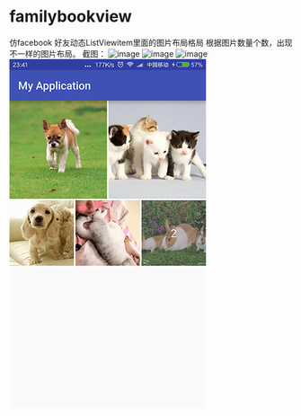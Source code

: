 # familybookview
仿facebook  好友动态ListViewitem里面的图片布局格局
根据图片数量个数，出现不一样的图片布局。
截图：
![image](https://github.com/joelan/familybookview/raw/master/screenshoot/Screenshot_2016-07-16-2.png)
![image](https://github.com/joelan/familybookview/raw/master/screenshoot/Screenshot_2016-07-16-3.png)
![image](https://github.com/joelan/familybookview/raw/master/screenshoot/Screenshot_2016-07-16_4.png)
![image](https://github.com/joelan/familybookview/raw/master/screenshoot/Screenshot_2016-07-16.png)
